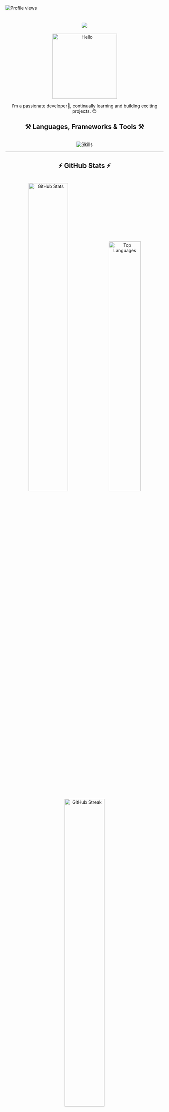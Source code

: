 <p align="left"> 
    <img src="https://komarev.com/ghpvc/?username=developershakya&label=Profile%20views&color=0e75b6&style=flat" alt="Profile views" /> 
</p>

<h1 align="center">
    <img src="https://readme-typing-svg.herokuapp.com/?font=Righteous&size=35&center=true&vCenter=true&width=500&height=70&duration=4000&lines=Hey+folks!+👋;+I'm+Deepak+Shakya!;+Welcome+to+my+GitHub!"/>
</h1>

<p align="center">
    <img src="http://media1.giphy.com/media/v1.Y2lkPTc5MGI3NjExdHV0eXI5eGNnZHRyd284MDJ0OWI1cnowY3E2ajlvZHhteml1aG1vMSZlcD12MV9pbnRlcm5hbF9naWZfYnlfaWQmY3Q9cw/H1jSPXCJmo8AZi3gdP/giphy.gif" alt="Hello" width="205"/>
</p>

<p align="center"> 
    I'm a passionate developer👋, continually learning and building exciting projects. 😊
</p>

<h2 align="center">⚒️ Languages, Frameworks & Tools ⚒️</h2>
<br/>
<div align="center">
    <img src="https://skillicons.dev/icons?i=react,nextjs,javascript,ts,nodejs,py,express,mongodb,postgres,redis,prisma,html,css,tailwind,bootstrap,mui,vite,fastapi,vscode,postman,appwrite,github,docker,git,cpp,c,figma,linux,bun,pnpm" alt="Skills"/><br>

</div>

---

<h2 align="center">⚡ GitHub Stats ⚡</h2>
<br>
<!-- <div align="center">
  <img src="https://github-readme-stats.vercel.app/api/top-langs?username=developershakya&show_icons=true&locale=en&layout=compact&theme=radical" alt="Top Languages" height="200px"/>
  <img src="https://github-readme-stats.vercel.app/api?username=developershakya&show_icons=true&locale=en&theme=radical" alt="GitHub Stats" height="200px"/>
  <img src="https://github-readme-streak-stats.herokuapp.com/?user=developershakya&theme=radical" alt="GitHub Streak" height="200px"/>
</div> -->

<div align="center">
  <img src="https://github-readme-stats.vercel.app/api?username=developershakya&show_icons=true&locale=en&theme=radical" alt="GitHub Stats" style="width:  50%; min-width: 250px; height: auto;" />
 
   <img src="https://github-readme-stats.vercel.app/api/top-langs?username=developershakya&show_icons=true&locale=en&layout=compact&theme=radical" alt="Top Languages" style="width:45%; min-width: 200px; height: auto;" />

<br />
   <img src="https://github-readme-streak-stats.herokuapp.com/?user=developershakya&theme=radical" alt="GitHub Streak" style="width: 50%; min-width: 250px; height: auto;" />



</div>





---

<h2 align="center">✨ Connect with me ✨</h2>
<div align="center">
    <a href="[https://www.linkedin.com/in/virenderprasad/](https://www.linkedin.com/in/developershakya/)" target="_blank">
        <img src="https://skillicons.dev/icons?i=linkedin" alt="LinkedIn" height="40"/>
    </a>
    <a href="mailto:shakyadeveloper@gmail.com">
        <img src="https://skillicons.dev/icons?i=gmail" alt="Gmail" height="40"/>
    </a>
</div>













<!--
**developershakya/developershakya** is a ✨ _special_ ✨ repository because its `README.md` (this file) appears on your GitHub profile.

Here are some ideas to get you started:

- 🔭 I’m currently working on ...
- 🌱 I’m currently learning ...
- 👯 I’m looking to collaborate on ...
- 🤔 I’m looking for help with ...
- 💬 Ask me about ...
- 📫 How to reach me: ...
- 😄 Pronouns: ...
- ⚡ Fun fact: ...
-->
